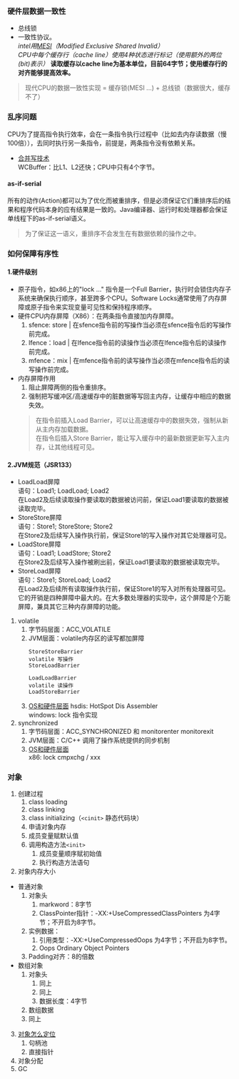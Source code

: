 ### 硬件层数据一致性
- 总线锁
- 一致性协议。  
*intel用[MESI](https://www.cnblogs.com/z00377750/p/9180644.html)（Modified Exclusive Shared Invalid）  
CPU中每个缓存行（cache line）使用4种状态进行标记（使用额外的两位(bit)表示）* **读取缓存以cache line为基本单位，目前64字节；使用缓存行的对齐能够提高效率。**
> 现代CPU的数据一致性实现 = 缓存锁(MESI ...) + 总线锁（数据很大，缓存不了）
### 乱序问题
CPU为了提高指令执行效率，会在一条指令执行过程中（比如去内存读数据（慢100倍）），去同时执行另一条指令，前提是，两条指令没有依赖关系。
- [合并写技术](https://www.cnblogs.com/liushaodong/p/4777308.html)  
WCBuffer：比L1、L2还快；CPU中只有4个字节。
#### as-if-serial
所有的动作(Action)都可以为了优化而被重排序，但是必须保证它们重排序后的结果和程序代码本身的应有结果是一致的。Java编译器、运行时和处理器都会保证单线程下的as-if-serial语义。
> 为了保证这一语义，重排序不会发生在有数据依赖的操作之中。
### 如何保障有序性
#### 1.硬件级别
- 原子指令，如x86上的"lock …" 指令是一个Full Barrier，执行时会锁住内存子系统来确保执行顺序，甚至跨多个CPU。Software Locks通常使用了内存屏障或原子指令来实现变量可见性和保持程序顺序。
- 硬件CPU内存屏障（X86）：在两条指令直接加内存屏障。
    1. sfence: store | 在sfence指令前的写操作当必须在sfence指令后的写操作前完成。
    2. lfence：load | 在lfence指令前的读操作当必须在lfence指令后的读操作前完成。
    3. mfence：mix | 在mfence指令前的读写操作当必须在mfence指令后的读写操作前完成。
- 内存屏障作用
    1. 阻止屏障两侧的指令重排序。
    2. 强制把写缓冲区/高速缓存中的脏数据等写回主内存，让缓存中相应的数据失效。
    > 在指令前插入Load Barrier，可以让高速缓存中的数据失效，强制从新从主内存加载数据。  
    > 在指令后插入Store Barrier，能让写入缓存中的最新数据更新写入主内存，让其他线程可见。

#### 2.JVM规范（JSR133）
- LoadLoad屏障  
语句：Load1; LoadLoad; Load2  
在Load2及后续读取操作要读取的数据被访问前，保证Load1要读取的数据被读取完毕。
- StoreStore屏障  
语句：Store1; StoreStore; Store2  
在Store2及后续写入操作执行前，保证Store1的写入操作对其它处理器可见。
- LoadStore屏障  
语句：Load1; LoadStore; Store2  
在Store2及后续写入操作被刷出前，保证Load1要读取的数据被读取完毕。
- StoreLoad屏障  
语句：Store1; StoreLoad; Load2  
在Load2及后续所有读取操作执行前，保证Store1的写入对所有处理器可见。  
它的开销是四种屏障中最大的。在大多数处理器的实现中，这个屏障是个万能屏障，兼具其它三种内存屏障的功能。
1. volatile
    1. 字节码层面：ACC_VOLATILE
    2. JVM层面：volatile内存区的读写都加屏障
       ``` 
       StoreStoreBarrier  
       volatile 写操作  
       StoreLoadBarrier
    
       LoadLoadBarrier  
       volatile 读操作  
       LoadStoreBarrier  
       ```
    3. [OS和硬件层面](https://blog.csdn.net/qq_26222859/article/details/52235930)
   hsdis: HotSpot Dis Assembler  
   windows: lock 指令实现
2. synchronized
    1. 字节码层面：ACC_SYNCHRONIZED 和 monitorenter monitorexit
    2. JVM层面：C/C++ 调用了操作系统提供的同步机制
    3. [OS和硬件层面](https://blog.csdn.net/21aspnet/article/details/88571740)  
       x86: lock cmpxchg / xxx
       
### 对象
1. 创建过程
    1. class loading
    2. class linking
    3. class initializing（`<cinit>` 静态代码块）
    4. 申请对象内存
    5. 成员变量赋默认值
    6. 调用构造方法`<init>`
	    1. 成员变量顺序赋初始值
	    2. 执行构造方法语句
2. 对象内存大小
- 普通对象
    1. 对象头
        1. markword：8字节
        2. ClassPointer指针：-XX:+UseCompressedClassPointers 为4字节；不开启为8字节。
    2. 实例数据：
        1. 引用类型：-XX:+UseCompressedOops 为4字节；不开启为8字节。
        2. Oops Ordinary Object Pointers
    3. Padding对齐：8的倍数
- 数组对象
    1. 对象头
        1. 同上
        2. 同上
        3. 数据长度：4字节
    2. 数组数据
    3. 同上
3. [对象怎么定位](https://blog.csdn.net/clover_lily/article/details/80095580)
    1. 句柄池
    2. 直接指针
4. 对象分配
5. GC